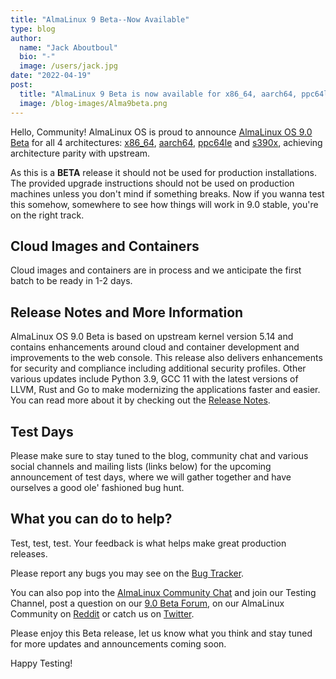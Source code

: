 ```yaml
---
title: "AlmaLinux 9 Beta--Now Available"
type: blog
author:
  name: "Jack Aboutboul"
  bio: "-"
  image: /users/jack.jpg
date: "2022-04-19"
post:
  title: "AlmaLinux 9 Beta is now available for x86_64, aarch64, ppc64le and s390x! Stay tuned for information on test days."
  image: /blog-images/Alma9beta.png
---
```


Hello, Community! AlmaLinux OS is proud to announce [AlmaLinux OS 9.0 Beta](https://mirrors.almalinux.org/isos.html) for all 4 architectures: [x86_64](https://mirrors.almalinux.org/isos/x86_64/9.0-beta.html), [aarch64](https://mirrors.almalinux.org/isos/aarch64/9.0-beta.html), [ppc64le](https://mirrors.almalinux.org/isos/ppc64le/9.0-beta.html) and [s390x](https://mirrors.almalinux.org/isos/s390x/9.0-beta.html), achieving architecture parity with upstream.

As this is a **BETA** release it should not be used for production installations. The provided upgrade instructions should not be used on production machines unless you don't mind if something breaks. Now if you wanna test this somehow, somewhere to see how things will work in 9.0 stable, you're on the right track.

## Cloud Images and Containers

Cloud images and containers are in process and we anticipate the first batch to be ready in 1-2 days.

## Release Notes and More Information

AlmaLinux OS 9.0 Beta is based on upstream kernel version 5.14 and contains enhancements around cloud and container development and improvements to the web console. This release also delivers enhancements for security and compliance including additional security profiles. Other various updates include Python 3.9, GCC 11 with the latest versions of LLVM, Rust and Go to make modernizing the applications faster and easier.
You can read more about it by checking out the [Release Notes](https://wiki.almalinux.org/release-notes/9.0-beta.html).

## Test Days

Please make sure to stay tuned to the blog, community chat and various social channels and mailing lists (links below) for the upcoming announcement of test days, where we will gather together and have ourselves a good ole' fashioned bug hunt.

## What you can do to help?

Test, test, test. Your feedback is what helps make great production releases.

Please report any bugs you may see on the [Bug Tracker](https://bugs.almalinux.org/).

You can also pop into the [AlmaLinux Community Chat](https://chat.almalinux.org/) and join our Testing Channel, post a question on our [9.0 Beta Forum](https://forums.almalinux.org/c/devel/9-0-beta/29), on our AlmaLinux Community on [Reddit](https://reddit.com/r/almalinux) or catch us on [Twitter](https://twitter.com/almalinux).

Please enjoy this Beta release, let us know what you think and stay tuned for more updates and announcements coming soon.

Happy Testing!
